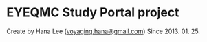 EYEQMC Study Portal project
===========================

Create by Hana Lee (voyaging.hana@gmail.com)
Since 2013. 01. 25.
